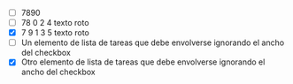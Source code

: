 - [ ] 7890
- [ ] 78 0 2 4 texto roto
- [x] 7 9 1 3 5 texto roto
- [ ] Un elemento de lista de tareas que debe envolverse ignorando el ancho del
checkbox
- [X] Otro elemento de lista de tareas que debe envolverse ignorando el ancho
del checkbox
